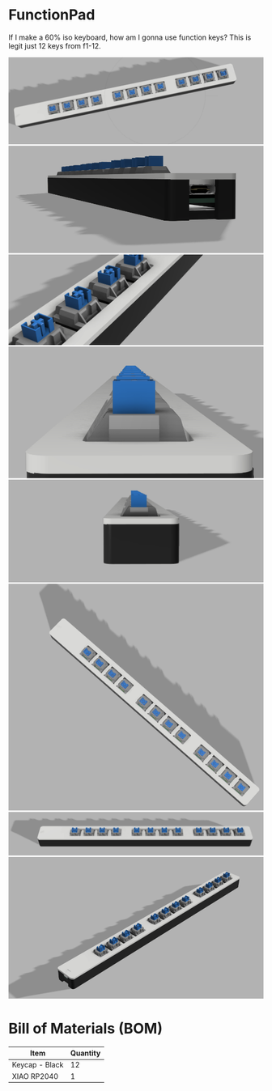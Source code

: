 # FunctionPad
If I make a 60% iso keyboard, how am I gonna use function keys? This is legit just 12 keys from f1-12.

![](/Images/Screenshot%202025-08-28%20012143.png)  
![](/Images/Screenshot%202025-08-28%20110636.png)  
![](/Images/Screenshot%202025-08-28%20110646.png)  
![](/Images/Screenshot%202025-08-28%20110736.png)  
![](/Images/Screenshot%202025-08-28%20110752.png)  
![](/Images/Screenshot%202025-08-28%20110808.png)  
![](/Images/Screenshot%202025-08-28%20110819.png)  
![](/Images/Screenshot%202025-08-28%20110827.png)  

# Bill of Materials (BOM)

| Item            | Quantity |
|-----------------|----------|
| Keycap - Black  | 12       |
| XIAO RP2040     | 1        |

